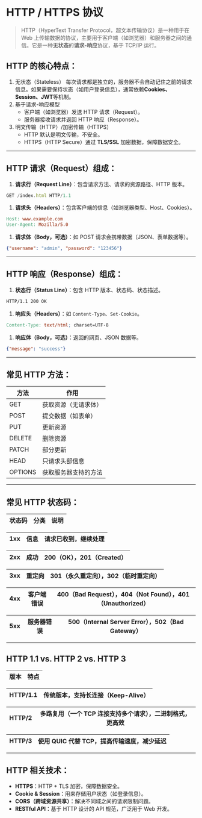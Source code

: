 # HTTP / HTTPS 协议

> HTTP（HyperText Transfer Protocol，超文本传输协议）是一种用于在 Web 上传输数据的协议，主要用于客户端（如浏览器）和服务器之间的通信。它是一种**无状态**的**请求-响应**协议，基于 TCP/IP 运行。
> 

## HTTP 的核心特点：

1. 无状态（Stateless）
每次请求都是独立的，服务器不会自动记住之前的请求信息。如果需要保持状态（如用户登录信息），通常依赖**Cookies、Session、JWT**等机制。
2. 基于请求-响应模型
    - 客户端（如浏览器）发送 HTTP 请求（Request）。
    - 服务器接收请求并返回 HTTP 响应（Response）。
3. 明文传输（HTTP）/加密传输（HTTPS）
    - HTTP 默认是明文传输，不安全。
    - HTTPS（HTTP Secure）通过 **TLS/SSL** 加密数据，保障数据安全。

---

## HTTP 请求（Request）组成：

1. **请求行（Request Line）**：包含请求方法、请求的资源路径、HTTP 版本。

```jsx
GET /index.html HTTP/1.1
```

1. **请求头（Headers）**：包含客户端的信息（如浏览器类型、Host、Cookies）。

```makefile
Host: www.example.com
User-Agent: Mozilla/5.0
```

1. **请求体（Body，可选）**：如 POST 请求会携带数据（JSON、表单数据等）。

```json
{"username": "admin", "password": "123456"}
```

---

## HTTP 响应（Response）组成：

1. **状态行（Status Line）**：包含 HTTP 版本、状态码、状态描述。

```makefile
HTTP/1.1 200 OK
```

1. **响应头（Headers）**：如 `Content-Type`、`Set-Cookie`。

```makefile
Content-Type: text/html; charset=UTF-8
```

1. **响应体（Body，可选）**：返回的网页、JSON 数据等。

```json
{"message": "success"}
```

---

## 常见 HTTP 方法：

| 方法 | 作用 |
| --- | --- |
| GET | 获取资源（无请求体） |
| POST | 提交数据（如表单） |
| PUT | 更新资源 |
| DELETE | 删除资源 |
| PATCH | 部分更新 |
| HEAD | 只请求头部信息 |
| OPTIONS | 获取服务器支持的方法 |

---

## 常见 HTTP 状态码：

| 状态码 | 分类 | 说明 |
| --- | --- | --- |

| 1xx | 信息 | 请求已收到，继续处理 |
| --- | --- | --- |

| 2xx | 成功 | 200（OK），201（Created） |
| --- | --- | --- |

| 3xx | 重定向 | 301（永久重定向），302（临时重定向） |
| --- | --- | --- |

| 4xx | 客户端错误 | 400（Bad Request），404（Not Found），401（Unauthorized） |
| --- | --- | --- |

| 5xx | 服务器错误 | 500（Internal Server Error），502（Bad Gateway） |
| --- | --- | --- |

---

## HTTP 1.1 vs. HTTP 2 vs. HTTP 3

| 版本 | 特点 |
| --- | --- |

| HTTP/1.1 | 传统版本，支持**长连接（Keep-Alive）** |
| --- | --- |

| HTTP/2 | 多路复用（一个 TCP 连接支持多个请求），二进制格式，更高效 |
| --- | --- |

| HTTP/3 | 使用 QUIC 代替 TCP，提高传输速度，减少延迟 |
| --- | --- |

---

## HTTP 相关技术：

- **HTTPS**：HTTP + TLS 加密，保障数据安全。
- **Cookie & Session**：用来存储用户状态（如登录信息）。
- **CORS（跨域资源共享）**：解决不同域之间的请求限制问题。
- **RESTful API**：基于 HTTP 设计的 API 规范，广泛用于 Web 开发。